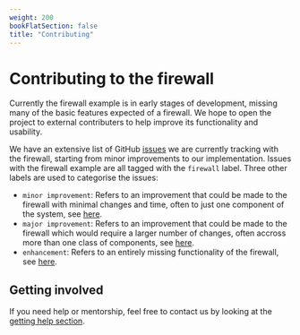 ```yaml
---
weight: 200
bookFlatSection: false
title: "Contributing"
---
```


# Contributing to the firewall

Currently the firewall example is in early stages of development, missing many
of the basic features expected of a firewall. We hope to open the project to
external contributers to help improve its functionality and usability.

We have an extensive list of GitHub
[issues](https://github.com/au-ts/lionsos/issues?q=is%3Aissue%20state%3Aopen%20label%3Afirewall)
we are currently tracking with the firewall, starting from minor improvements to
our implementation. Issues with the firewall example are all tagged with the
`firewall` label. Three other labels are used to categorise the issues:

- `minor improvement`: Refers to an improvement that could be made to the
  firewall with minimal changes and time, often to just one component of the
  system, see
  [here](https://github.com/au-ts/lionsos/issues?q=is%3Aissue%20state%3Aopen%20label%3Afirewall%20label%3A%22minor%20improvement%22).
- `major improvement`: Refers to an improvement that could be made to the
  firewall which would require a larger number of changes, often accross more
  than one class of components, see
  [here](https://github.com/au-ts/lionsos/issues?q=is%3Aissue%20state%3Aopen%20label%3Afirewall%20label%3A%22major%20improvement%22).
- `enhancement`: Refers to an entirely missing functionality of the firewall,
  see
  [here](https://github.com/au-ts/lionsos/issues?q=is%3Aissue%20state%3Aopen%20label%3Afirewall%20label%3Aenhancement).

## Getting involved

If you need help or mentorship, feel free to contact us by looking at the
[getting help section](../../../contributing#getting-help).
